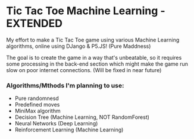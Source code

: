 # Tic Tac Toe Machine Learning - EXTENDED
 My effort to make a Tic Tac Toe game using various Machine Learning algorithms, online using DJango & P5.JS! (Pure Maddness)
 
The goal is to create the game in a way that's unbeatable, so it requires some processing in the back-end section which might make the game run slow on poor internet connections. (Will be fixed in near future)

### Algorithms/Mthods I'm planning to use:
- Pure randomnesd
- Predefined moves
- MiniMax algorithm
- Decision Tree (Machine Learning, NOT RandomForest)
- Neural Networks (Deep Learning)
- Reinforcement Learning (Machine Learning)
